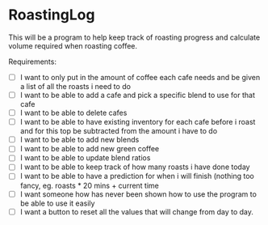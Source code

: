 # RoastingLog

This will be a program to help keep track of roasting progress and calculate volume required when roasting coffee.

Requirements:
- [ ] I want to only put in the amount of coffee each cafe needs and be given a list of all the roasts i need to do
- [ ] I want to be able to add a cafe and pick a specific blend to use for that cafe
- [ ] I want to be able to delete cafes
- [ ] I want to be able to have existing inventory for each cafe before i roast and for this top be subtracted from the amount i have to do
- [ ] I want to be able to add new blends
- [ ] I want to be able to add new green coffee
- [ ] I want to be able to update blend ratios
- [ ] I want to be able to keep track of how many roasts i have done today
- [ ] I want to be able to have a prediction for when i will finish (nothing too fancy, eg. roasts * 20 mins + current time
- [ ] I want someone how has never been shown how to use the program to be able to use it easily
- [ ] I want a button to reset all the values that will change from day to day.
